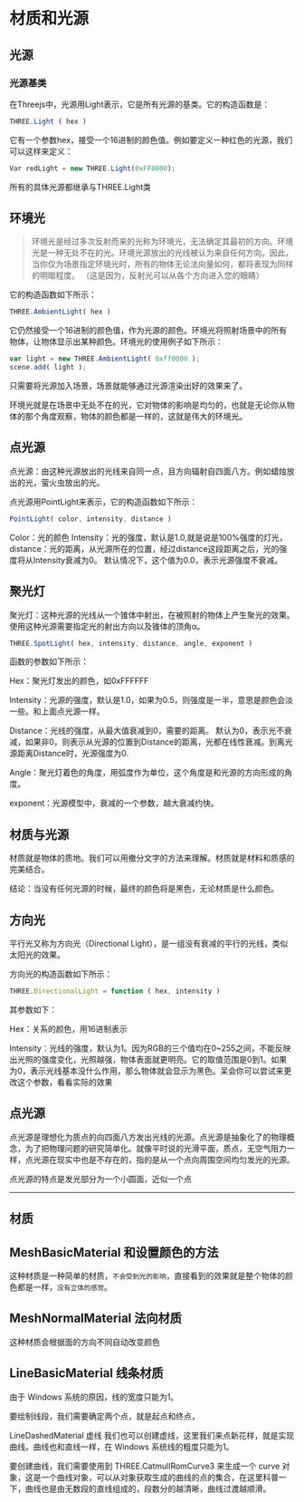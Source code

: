 # 材质和光源
## 光源

### 光源基类
在Threejs中，光源用Light表示，它是所有光源的基类。它的构造函数是：

```js
THREE.Light ( hex )
```

它有一个参数hex，接受一个16进制的颜色值。例如要定义一种红色的光源，我们可以这样来定义：

```js
Var redLight = new THREE.Light(0xFF0000);
```

所有的具体光源都继承与THREE.Light类

## 环境光
> 环境光是经过多次反射而来的光称为环境光，无法确定其最初的方向。环境光是一种无处不在的光。环境光源放出的光线被认为来自任何方向。因此，当你仅为场景指定环境光时，所有的物体无论法向量如何，都将表现为同样的明暗程度。 （这是因为，反射光可以从各个方向进入您的眼睛）

它的构造函数如下所示：

```js
THREE.AmbientLight( hex )
```

它仍然接受一个16进制的颜色值，作为光源的颜色。环境光将照射场景中的所有物体，让物体显示出某种颜色。环境光的使用例子如下所示：

```js
var light = new THREE.AmbientLight( 0xff0000 );
scene.add( light );
```
只需要将光源加入场景，场景就能够通过光源渲染出好的效果来了。

环境光就是在场景中无处不在的光，它对物体的影响是均匀的，也就是无论你从物体的那个角度观察，物体的颜色都是一样的，这就是伟大的环境光。

## 点光源
点光源：由这种光源放出的光线来自同一点，且方向辐射自四面八方。例如蜡烛放出的光，萤火虫放出的光。

点光源用PointLight来表示，它的构造函数如下所示：

```js
PointLight( color, intensity, distance )
```
Color：光的颜色
Intensity：光的强度，默认是1.0,就是说是100%强度的灯光，
distance：光的距离，从光源所在的位置，经过distance这段距离之后，光的强度将从Intensity衰减为0。 默认情况下，这个值为0.0，表示光源强度不衰减。


## 聚光灯

聚光灯：这种光源的光线从一个锥体中射出，在被照射的物体上产生聚光的效果。使用这种光源需要指定光的射出方向以及锥体的顶角α。

```js
THREE.SpotLight( hex, intensity, distance, angle, exponent )
```
函数的参数如下所示：

Hex：聚光灯发出的颜色，如0xFFFFFF

Intensity：光源的强度，默认是1.0，如果为0.5，则强度是一半，意思是颜色会淡一些。和上面点光源一样。

Distance：光线的强度，从最大值衰减到0，需要的距离。 默认为0，表示光不衰减，如果非0，则表示从光源的位置到Distance的距离，光都在线性衰减。到离光源距离Distance时，光源强度为0.

Angle：聚光灯着色的角度，用弧度作为单位，这个角度是和光源的方向形成的角度。

exponent：光源模型中，衰减的一个参数，越大衰减约快。

## 材质与光源
材质就是物体的质地。我们可以用撤分文字的方法来理解。材质就是材料和质感的完美结合。

结论：当没有任何光源的时候，最终的颜色将是黑色，无论材质是什么颜色。

## 方向光
平行光又称为方向光（Directional Light），是一组没有衰减的平行的光线，类似太阳光的效果。

方向光的构造函数如下所示：

```js
THREE.DirectionalLight = function ( hex, intensity )
```
其参数如下：

Hex：关系的颜色，用16进制表示

Intensity：光线的强度，默认为1。因为RGB的三个值均在0~255之间，不能反映出光照的强度变化，光照越强，物体表面就更明亮。它的取值范围是0到1。如果为0，表示光线基本没什么作用，那么物体就会显示为黑色。呆会你可以尝试来更改这个参数，看看实际的效果

## 点光源
点光源是理想化为质点的向四面八方发出光线的光源。点光源是抽象化了的物理概念，为了把物理问题的研究简单化。就像平时说的光滑平面，质点，无空气阻力一样，点光源在现实中也是不存在的，指的是从一个点向周围空间均匀发光的光源。

点光源的特点是发光部分为一个小圆面，近似一个点

---

## 材质

## MeshBasicMaterial 和设置颜色的方法
这种材质是一种简单的材质，`不会受到光的影响`，直接看到的效果就是整个物体的颜色都是一样，`没有立体的感觉`。

## MeshNormalMaterial 法向材质
这种材质会根据面的方向不同自动改变颜色

## LineBasicMaterial 线条材质
由于 Windows 系统的原因，线的宽度只能为1。

要绘制线段，我们需要确定两个点，就是起点和终点，

LineDashedMaterial 虚线
我们也可以创建虚线，这里我们来点新花样，就是实现曲线。曲线也和直线一样，在 Windows 系统线的粗度只能为1。

要创建曲线，我们需要使用到 THREE.CatmullRomCurve3 来生成一个 curve 对象，这是一个曲线对象，可以从对象获取生成的曲线的点的集合，在这里科普一下，曲线也是由无数段的直线组成的，段数分的越清晰，曲线过渡越顺滑。
